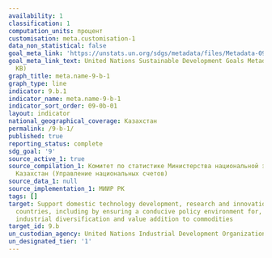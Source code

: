 ```yaml
---
availability: 1
classification: 1
computation_units: процент
customisation: meta.customisation-1
data_non_statistical: false
goal_meta_link: 'https://unstats.un.org/sdgs/metadata/files/Metadata-09-0B-01.pdf '
goal_meta_link_text: United Nations Sustainable Development Goals Metadata (PDF 332
  KB)
graph_title: meta.name-9-b-1
graph_type: line
indicator: 9.b.1
indicator_name: meta.name-9-b-1
indicator_sort_order: 09-0b-01
layout: indicator
national_geographical_coverage: Казахстан
permalink: /9-b-1/
published: true
reporting_status: complete
sdg_goal: '9'
source_active_1: true
source_compilation_1: Комитет по статистике Министерства национальной экономики Республики
  Казахстан (Управление национальных счетов)
source_data_1: null
source_implementation_1: МИИР РК
tags: []
target: Support domestic technology development, research and innovation in developing
  countries, including by ensuring a conducive policy environment for, inter alia,
  industrial diversification and value addition to commodities
target_id: 9.b
un_custodian_agency: United Nations Industrial Development Organization (UNIDO)
un_designated_tier: '1'
---
```

